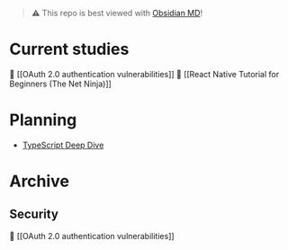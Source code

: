 > ⚠ This repo is best viewed with [Obsidian MD](https://obsidian.md/)!
# Current studies
📃 [[OAuth 2.0 authentication vulnerabilities]]
📃 [[React Native Tutorial for Beginners (The Net Ninja)]]

# Planning
- [TypeScript Deep Dive](https://basarat.gitbook.io/typescript/getting-started)

# Archive
## Security
📃 [[OAuth 2.0 authentication vulnerabilities]]